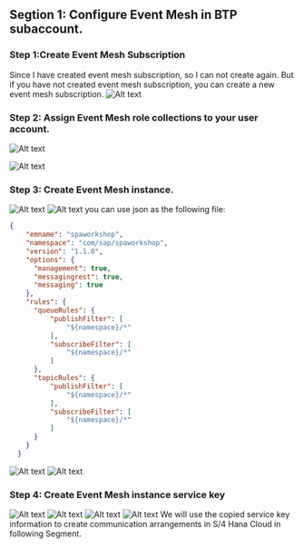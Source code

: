 ## Segtion 1: Configure Event Mesh in BTP subaccount.

### Step 1:Create Event Mesh Subscription
Since I have created event mesh subscription, so I can not create again. But if you have not created event mesh subscription, you can create a new event mesh subscription.
![Alt text](./image-1.png)
### Step 2: Assign Event Mesh role collections to your user account.
![Alt text](./image.png)

![Alt text](./image-2.png)
### Step 3: Create Event Mesh instance.
![Alt text](./image-3.png)
![Alt text](./image-6.png)
you can use json as the following file:

```json
{
    "emname": "spaworkshop",
    "namespace": "com/sap/spaworkshop",
    "version": "1.1.0",
    "options": {
      "management": true,
      "messagingrest": true,
      "messaging": true
    },
    "rules": {
      "queueRules": {
          "publishFilter": [
              "${namespace}/*"
          ],
          "subscribeFilter": [
              "${namespace}/*"
          ]
      },
      "topicRules": {
          "publishFilter": [
              "${namespace}/*"
          ],
          "subscribeFilter": [
              "${namespace}/*"
          ]
      }
    }
  }
  ```
  ![Alt text](./image-5.png)
![Alt text](./image-7.png)

### Step 4: Create Event Mesh instance service key
![Alt text](./image-8.png)
![Alt text](./image-9.png)
![Alt text](./image-10.png)
![Alt text](./image-11.png)
We will use the copied service key information to create communication arrangements in S/4 Hana Cloud in following Segment.

